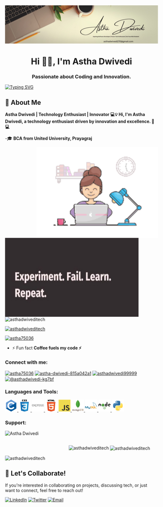 ![logo](https://github.com/AsthaDwivediTech/AsthaDwivediTech/blob/main/1726146596638.jpeg)
<h1 align="center">Hi 👋🤗, I'm Astha Dwivedi</h1>
<h3 align="center">Passionate about Coding and Innovation.</h3>

[![Typing SVG](http://readme-typing-svg.herokuapp.com?color=5CD8F7&left=true&vleft=true&lines=Tech+Enthusiast+%7C+Tech+Visionary;Pro+%26+Innovative+Solutions;Web+Developer+Innovator)](https://git.io/typing-svg)


## 🌟 About Me

**Astha Dwivedi | Technology Enthusiast | Innovator 💻💡
Hi, I'm Astha Dwivedi, a technology enthusiast driven by innovation and excellence. 🚀💻**

-🎓 **BCA from United University, Prayagraj** 





<img align="right" alt="coding" width="400" src="coding-girl.gif">

<img align="left" alt="coding"  height="260" width="440" src="Quote.jpg">




<p align="left"> <img src="https://komarev.com/ghpvc/?username=asthadwiveditech&label=Profile%20views&color=0e75b6&style=flat" alt="asthadwiveditech" /> </p>

<p align="left"> <a href="https://github.com/ryo-ma/-"><img src="https://github-profile-trophy.vercel.app/?username=asthadwiveditech" alt="asthadwiveditech" /></a> </p>

<p align="left"> <a href="https://twitter.com/astha75036" target="blank"><img src="https://img.shields.io/twitter/follow/astha75036?logo=twitter&style=for-the-badge" alt="astha75036" /></a> </p>

- ⚡ Fun fact **Coffee fuels my code ⚡️**

<h3 align="left">Connect with me:</h3>
<p align="left">
<a href="https://twitter.com/astha75036" target="blank"><img align="center" src="https://raw.githubusercontent.com/rahuldkjain/github-profile-readme-generator/master/src/images/icons/Social/twitter.svg" alt="astha75036" height="30" width="40" /></a>
<a href="https://linkedin.com/in/astha-dwivedi-815a042a1" target="blank"><img align="center" src="https://raw.githubusercontent.com/rahuldkjain/github-profile-readme-generator/master/src/images/icons/Social/linked-in-alt.svg" alt="astha-dwivedi-815a042a1" height="30" width="40" /></a>
<a href="https://instagram.com/asthadwivedi99999" target="blank"><img align="center" src="https://raw.githubusercontent.com/rahuldkjain/github-profile-readme-generator/master/src/images/icons/Social/instagram.svg" alt="asthadwivedi99999" height="30" width="40" /></a>
<a href="https://www.youtube.com/c/@asthadwivedi-kg7bf" target="blank"><img align="center" src="https://raw.githubusercontent.com/rahuldkjain/github-profile-readme-generator/master/src/images/icons/Social/youtube.svg" alt="@asthadwivedi-kg7bf" height="30" width="40" /></a>
</p>
<h3 align="left">Languages and Tools:</h3>
<p align="left"> <a href="https://www.cprogramming.com/" target="_blank" rel="noreferrer"> <img src="https://raw.githubusercontent.com/devicons/devicon/master/icons/c/c-original.svg" alt="c" width="40" height="40"/> </a>    <a href="https://www.w3schools.com/css/" target="_blank" rel="noreferrer"> <img src="https://raw.githubusercontent.com/devicons/devicon/master/icons/css3/css3-original-wordmark.svg" alt="css3" width="40" height="40"/> </a> <a href="https://expressjs.com" target="_blank" rel="noreferrer"> <img src="https://raw.githubusercontent.com/devicons/devicon/master/icons/express/express-original-wordmark.svg" alt="express" width="40" height="40"/> </a> <a href="https://www.w3.org/html/" target="_blank" rel="noreferrer"> <img src="https://raw.githubusercontent.com/devicons/devicon/master/icons/html5/html5-original-wordmark.svg" alt="html5" width="40" height="40"/> </a> <a href="https://developer.mozilla.org/en-US/docs/Web/JavaScript" target="_blank" rel="noreferrer"> <img src="https://raw.githubusercontent.com/devicons/devicon/master/icons/javascript/javascript-original.svg" alt="javascript" width="40" height="40"/> </a> <a href="https://www.mongodb.com/" target="_blank" rel="noreferrer"> <img src="https://raw.githubusercontent.com/devicons/devicon/master/icons/mongodb/mongodb-original-wordmark.svg" alt="mongodb" width="40" height="40"/> </a> <a href="https://www.mysql.com/" target="_blank" rel="noreferrer"> <img src="https://raw.githubusercontent.com/devicons/devicon/master/icons/mysql/mysql-original-wordmark.svg" alt="mysql" width="40" height="40"/> </a> <a href="https://nodejs.org" target="_blank" rel="noreferrer"> <img src="https://raw.githubusercontent.com/devicons/devicon/master/icons/nodejs/nodejs-original-wordmark.svg" alt="nodejs" width="40" height="40"/> </a> <a href="https://www.python.org" target="_blank" rel="noreferrer"> <img src="https://raw.githubusercontent.com/devicons/devicon/master/icons/python/python-original.svg" alt="python" width="40" height="40"/> </a> </p>



<h3 align="left">Support:</h3>
<p><a href="https://www.buymeacoffee.com/AsthaDwivedi "> <img align="left" src="https://cdn.buymeacoffee.com/buttons/v2/default-yellow.png" height="50" width="210" alt="Astha Dwivedi " /></a></p><br><br>

<p><img align="left" src="https://github-readme-stats.vercel.app/api/top-langs?username=asthadwiveditech&show_icons=true&locale=en&layout=compact" alt="asthadwiveditech" /></p>

<p>&nbsp;<img align="center" src="https://github-readme-stats.vercel.app/api?username=asthadwiveditech&show_icons=true&locale=en" alt="asthadwiveditech" /></p>

<p><img align="center" src="https://github-readme-streak-stats.herokuapp.com/?user=asthadwiveditech&" alt="asthadwiveditech" /></p>


## 🌟 Let's Collaborate!

If you're interested in collaborating on projects, discussing tech, or just want to connect, feel free to reach out!


<div align="left">

[![LinkedIn](https://img.shields.io/badge/LinkedIn-0077B5?style=for-the-badge&logo=linkedin&logoColor=white)](https://www.linkedin.com/in/astha-dwivedi-815a042a1?trk=contact-info)
[![Twitter](https://img.shields.io/badge/Twitter-1DA1F2?style=for-the-badge&logo=twitter&logoColor=white)](https://twitter.com/astha75036)
[![Email](https://img.shields.io/badge/Email-D14836?style=for-the-badge&logo=gmail&logoColor=white)](mailto:asthadwivedi270@gmail.com)

</div>
